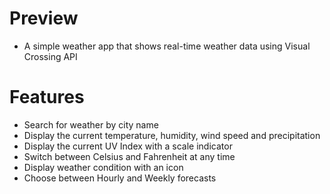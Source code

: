 # Preview 
- A simple weather app that shows real-time weather data using Visual Crossing API

# Features
- Search for weather by city name
- Display the current temperature, humidity, wind speed and precipitation
- Display the current UV Index with a scale indicator
- Switch between Celsius and Fahrenheit at any time
- Display weather condition with an icon
- Choose between Hourly and Weekly forecasts
